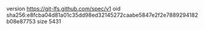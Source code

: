 version https://git-lfs.github.com/spec/v1
oid sha256:e8fcba04d81a01c35dd98ed32145272caabe5847e2f2e7889294182b08e87753
size 5431
